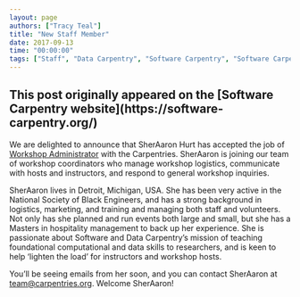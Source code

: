 ```yaml
---
layout: page
authors: ["Tracy Teal"]
title: "New Staff Member"
date: 2017-09-13
time: "00:00:00"
tags: ["Staff", "Data Carpentry", "Software Carpentry", "Software Carpentry"]
---
```


<h2>This post originally appeared on the [Software Carpentry website](https://software-carpentry.org/)</h2>

We are delighted to announce that SherAaron Hurt has accepted the job of [Workshop Administrator](http://www.datacarpentry.org/blog/ws-admin/) with the Carpentries. SherAaron is joining our team of workshop coordinators who manage workshop logistics, communicate with hosts and instructors, and respond to general workshop inquiries.

SherAaron lives in Detroit, Michigan, USA. She has been very active in the National Society of Black Engineers, and has a strong background in logistics, marketing, and training and managing both staff and volunteers. Not only has she planned and run events both large and small, but she has a Masters in hospitality management to back up her experience. She is passionate about Software and Data Carpentry’s mission of teaching foundational computational and data skills to researchers, and is keen to help ‘lighten the load’ for instructors and workshop hosts. 

You’ll be seeing emails from her soon, and you can contact SherAaron at team@carpentries.org. Welcome SherAaron!
